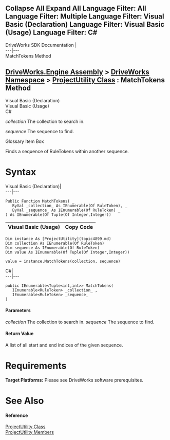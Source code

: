 Collapse All Expand All Language Filter: All  Language Filter: Multiple  Language Filter: Visual Basic (Declaration) Language Filter: Visual Basic (Usage) Language Filter: C#  
---  
DriveWorks SDK Documentation  |   
---|---  
MatchTokens Method   
  
[DriveWorks.Engine Assembly](topic2156.md) > [DriveWorks Namespace](topic2159.md) > [ProjectUtility Class](topic4899.md) : MatchTokens Method  
---  
  
Visual Basic (Declaration)    
Visual Basic (Usage)    
C# 

_collection_
    The collection to search in.

_sequence_
    The sequence to find.

Glossary Item Box

Finds a sequence of RuleTokens within another sequence. 

# Syntax

Visual Basic (Declaration)|   
---|---  
      
    
    Public Function MatchTokens( _
       ByVal _collection_ As IEnumerable(Of RuleToken), _
       ByVal _sequence_ As IEnumerable(Of RuleToken) _
    ) As IEnumerable(Of Tuple(Of Integer,Integer))  
  
Visual Basic (Usage)| Copy Code  
---|---  
      
    
    Dim instance As [ProjectUtility](topic4899.md)
    Dim collection As IEnumerable(Of RuleToken)
    Dim sequence As IEnumerable(Of RuleToken)
    Dim value As IEnumerable(Of Tuple(Of Integer,Integer))
     
    value = instance.MatchTokens(collection, sequence)  
  
C#|   
---|---  
      
    
    public IEnumerable<Tuple<int,int>> MatchTokens( 
       IEnumerable<RuleToken> _collection_ ,
       IEnumerable<RuleToken> _sequence_
    )  
  
#### Parameters

 _collection_
    The collection to search in.
_sequence_
    The sequence to find.

#### Return Value

A list of all start and end indices of the given sequence.

# Requirements

**Target Platforms:** Please see DriveWorks software prerequisites.

# See Also

#### Reference

[ProjectUtility Class](topic4899.md)   
[ProjectUtility Members](topic4900.md)


